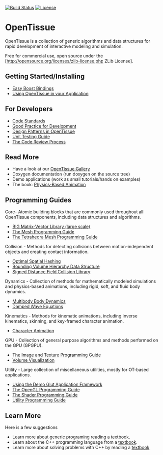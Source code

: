 [![Build Status](https://dev.azure.com/ricortiz/ricortiz/_apis/build/status/ricortiz.OpenTissue?branchName=OpenTissue-Modernization-PhaseI-BuildSystem)](https://dev.azure.com/ricortiz/ricortiz/_build/latest?definitionId=1&branchName=OpenTissue-Modernization-PhaseI-BuildSystem)
[![License](https://img.shields.io/badge/License-Zlib-blue.svg)](http://opensource.org/licenses/zlib-license.php)

# OpenTissue
OpenTissue is a collection of generic algorithms and data structures for rapid development of interactive modeling and simulation.

Free for commercial use, open source under the [http://opensource.org/licenses/zlib-license.php ZLib License].

## Getting Started/Installing
  * [Easy Boost Bindings](documentation/boost_bindings.md)
  * [Using OpenTissue in your Application](documentation/using_opentissue.md)

## For Developers
  * [Code Standards](documentation/code_standards.md)
  * [Good Practice for Development](documentation/good_practice.md)
  * [Design Patterns in OpenTissue](documenation/design_patterns.md)
  * [Unit Testing Guide](documentation/unit_testing.md)
  * [The Code Review Process](documenation/code_review.md)

## Read More
  * Have a look at our [OpenTissue Gallery](https://www.youtube.com/playlist?list=PLNtAp--NfuirWaf0HhB9wUeromoXWvJlb)
  * Doxygen documentation (run doxygen on the source tree)
  * Demo applications (work as small tutorials/hands on examples)
  * The book: [Physics-Based Animation](https://iphys.wordpress.com/2020/01/12/free-textbook-physics-based-animation/)

## Programming Guides
Core- Atomic building blocks that are commonly used throughout all OpenTissue components, including data structures and algorithms.</font>
  * [BIG Matrix-Vector Library (large scale)](documentation/big.md)
  * [The Mesh Programming Guide](documentation/mesh.md)
  * [The Tetrahedra Mesh Programming Guide](documentation/t4mesh.md)

Collision - Methods for detecting collisions between motion-independent objects and creating contact information.
  * [Optimal Spatial Hashing](documentation/hashing.md)
  * [Bounding Volume Hierarchy Data Structure](documentation/bvh.md)
  * [Signed Distance Field Collision Library](documentation/sdf.md)

Dynamics - Collection of methods for mathematically modeled simulations and physics-based animations, including rigid, soft, and fluid body dynamics.
  * [Multibody Body Dynamics](documentation/retro.md)
  * [Damped Wave Equations](documentation/dwe.md)

Kinematics - Methods for kinematic animations, including inverse kinematics, skinning, and key-framed character animation.
  * [Character Animation](documentation/character.md)

GPU - Collection of general purpose algorithms and methods performed on the GPU (GPGPU).
  * [The Image and Texture Programming Guide](documentation/texture.md)
  * [Volume Visualization](documentation/volviz.md)

Utility - Large collection of miscellaneous utilities, mostly for OT-based applications.
  * [Using the Demo Glut Application Framework](documentation/using_demo_framework.md)
  * [The OpenGL Programming Guide](documentation/using_opengl.md)
  * [The Shader Programming Guide](documentation/using_shaders.md)
  * [Utility Programming Guide](documentation/utility.md)

## Learn More
Here is a few suggestions
  * Learn more about generic programing reading a [textbook](http://www.josuttis.com/tmplbook/).
  * Learn about the C++ programming language from a [textbook](http://www.research.att.com/~bs/3rd.html ).
  * Learn more about solving problems with C++ by reading a [textbook](http://www.acceleratedcpp.com/)
